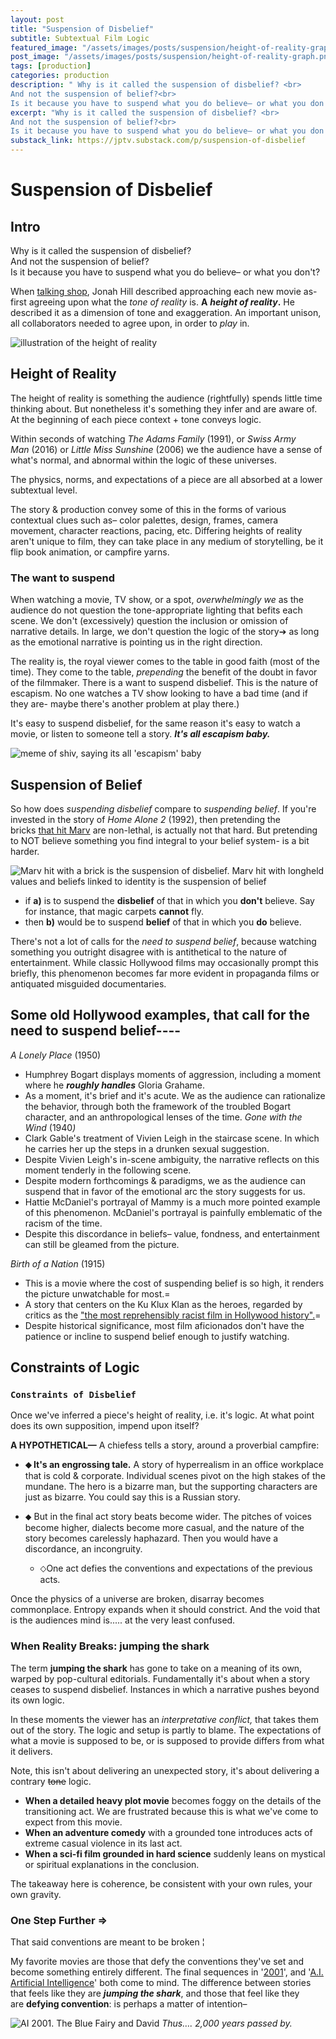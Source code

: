 ```yaml
---
layout: post
title: "Suspension of Disbelief"
subtitle: Subtextual Film Logic
featured_image: "/assets/images/posts/suspension/height-of-reality-graph.png"
post_image: "/assets/images/posts/suspension/height-of-reality-graph.png"
tags: [production]
categories: production
description: " Why is it called the suspension of disbelief? <br>
And not the suspension of belief?<br>
Is it because you have to suspend what you do believe– or what you don't?"
excerpt: "Why is it called the suspension of disbelief? <br>
And not the suspension of belief?<br>
Is it because you have to suspend what you do believe– or what you don't?"
substack_link: https://jptv.substack.com/p/suspension-of-disbelief
---
```

# Suspension of Disbelief
## Intro

Why is it called the suspension of disbelief?  
And not the suspension of belief?  
Is it because you have to suspend what you do believe– or what you don't?  


When [talking shop](https://youtu.be/pz-gkMp3cMo?si=SUc3l_vecs-kaDvK&t=4320), Jonah Hill described approaching each new movie as- first agreeing upon what the _tone of reality_ is. **A** _**height of reality**_**.** He described it as a dimension of tone and exaggeration. An important unison, all collaborators needed to agree upon, in order to _play_ in.

![illustration of the height of reality](/assets/images/posts/suspension/height-of-reality-graph.png)

## Height of Reality
The height of reality is something the audience (rightfully) spends little time thinking about. But nonetheless it's something they infer and are aware of. At the beginning of each piece context + tone conveys logic.

Within seconds of watching _The Adams Family_ (1991), or _Swiss Army Man_ (2016) or _Little Miss Sunshine_ (2006) we the audience have a sense of what's normal, and abnormal within the logic of these universes.

The physics, norms, and expectations of a piece are all absorbed at a lower subtextual level.

The story & production convey some of this in the forms of various contextual clues such as– color palettes, design, frames, camera movement, character reactions, pacing, etc. Differing heights of reality aren't unique to film, they can take place in any medium of storytelling, be it flip book animation, or campfire yarns.

### The want to suspend
When watching a movie, TV show, or a spot, _overwhelmingly we_ as the audience do not question the tone-appropriate lighting that befits each scene. We don't (excessively) question the inclusion or omission of narrative details. In large, we don't question the logic of the story➔ as long as the emotional narrative is pointing us in the right direction.

The reality is, the royal viewer comes to the table in good faith (most of the time). They come to the table, _prepending_ the benefit of the doubt in favor of the filmmaker. There is a want to suspend disbelief. This is the nature of escapism. No one watches a TV show looking to have a bad time (and if they are- maybe there's another problem at play there.)

It's easy to suspend disbelief, for the same reason it's easy to watch a movie, or listen to someone tell a story. _**It's all escapism baby.**_

![meme of shiv, saying its all 'escapism' baby](/assets/images/posts/suspension/Escape-Shiv.png)

## Suspension of Belief
So how does _suspending disbelief_ compare to _suspending belief_. If you're invested in the story of _Home Alone 2_ (1992), then pretending the bricks [that hit Marv](https://physicsofhomealone.blogspot.com/p/blog-page.html) are non-lethal, is actually not that hard. But pretending to NOT believe something you find integral to your belief system- is a bit harder.

![Marv hit with a brick is the suspension of disbelief. Marv hit with longheld values and beliefs linked to identity is the suspension of belief](/assets/images/posts/suspension/Brick-vs-Belief.png)

- if **a)** is to suspend the **disbelief** of that in which you **don't** believe. Say for instance, that magic carpets **cannot** fly.  
- then **b)** would be to suspend **belief** of that in which you **do** believe.   

There's not a lot of calls for the _need to suspend belief_, because watching something you outright disagree with is antithetical to the nature of entertainment. While classic Hollywood films may occasionally prompt this briefly, this phenomenon becomes far more evident in propaganda films or antiquated misguided documentaries.

Some old Hollywood examples, that call for the need to suspend belief----
---

_A Lonely Place_ (1950)
- Humphrey Bogart displays moments of aggression, including a moment where he _**roughly handles**_ Gloria Grahame.
- As a moment, it's brief and it's acute. We as the audience can rationalize the behavior, through both the framework of the troubled Bogart character, and an anthropological lenses of the time.
_Gone with the Wind_ (1940­_)_
- Clark Gable's treatment of Vivien Leigh in the staircase scene. In which he carries her up the steps in a drunken sexual suggestion.
- Despite Vivien Leigh's in-scene ambiguity, the narrative reflects on this moment tenderly in the following scene.
- Despite modern forthcomings & paradigms, we as the audience can suspend that in favor of the emotional arc the story suggests for us.
- Hattie McDaniel's portrayal of Mammy is a much more pointed example of this phenomenon. McDaniel's portrayal is painfully emblematic of the racism of the time.
- Despite this discordance in beliefs– value, fondness, and entertainment can still be gleamed from the picture.
    

_Birth of a Nation_ (1915)
- This is a movie where the cost of suspending belief is so high, it renders the picture unwatchable for most.=
- A story that centers on the Ku Klux Klan as the heroes, regarded by critics as the ["the most reprehensibly racist film in Hollywood history".](https://www.washingtonpost.com/posteverything/wp/2015/03/03/the-birth-of-a-nation/)=
- Despite historical significance, most film aficionados don't have the patience or incline to suspend belief enough to justify watching.
    

## Constraints of Logic
### `Constraints of Disbelief`
Once we've inferred a piece's height of reality, i.e. it's logic. At what point does its own supposition, impend upon itself?

**A HYPOTHETICAL—**
A chiefess tells a story, around a proverbial campfire:

- **⬥ It's an engrossing tale.** A story of hyperrealism in an office workplace that is cold & corporate. Individual scenes pivot on the high stakes of the mundane. The hero is a bizarre man, but the supporting characters are just as bizarre. You could say this is a Russian story.
    
- ⬥ But in the final act story beats become wider. The pitches of voices become higher, dialects become more casual, and the nature of the story becomes carelessly haphazard. Then you would have a discordance, an incongruity.
    - ⬦One act defies the conventions and expectations of the previous acts.

Once the physics of a universe are broken, disarray becomes commonplace. Entropy expands when it should constrict. And the void that is the audiences mind is..... at the very least confused.

### When Reality Breaks: jumping the shark

The term **jumping the shark** has gone to take on a meaning of its own, warped by pop-cultural editorials. Fundamentally it's about when a story ceases to suspend disbelief. Instances in which a narrative pushes beyond its own logic.

In these moments the viewer has an _interpretative conflict,_ that takes them out of the story. The logic and setup is partly to blame. The expectations of what a movie is supposed to be, or is supposed to provide differs from what it delivers.

Note, this isn't about delivering an unexpected story, it's about delivering a contrary ~~tone~~ logic.

- **When a detailed heavy plot movie** becomes foggy on the details of the transitioning act. We are frustrated because this is what we've come to expect from this movie.
- **When an adventure comedy** with a grounded tone introduces acts of extreme casual violence in its last act.
- **When a sci-fi film grounded in hard science** suddenly leans on mystical or spiritual explanations in the conclusion.

The takeaway here is coherence, be consistent with your own rules, your own gravity.
### One Step Further =>
That said conventions are meant to be broken ¦

My favorite movies are those that defy the conventions they've set and become something entirely different. The final sequences in '[2001](https://youtu.be/Gfje9_QRQbk?si=1_NW2axGYsrWBNJt)', and '[A.I. Artificial Intelligence](https://medium.com/humungus/i-cant-stop-thinking-about-this-scene-from-a-i-artificial-intelligence-1e0a65a2353)' both come to mind. The difference between stories that feels like they are _**jumping the shark**_, and those that feel like they are **defying convention**: is perhaps a matter of intention–

![AI 2001. The Blue Fairy and David](/assets/images/posts/suspension/ai063.jpg)
*Thus…. 2,000 years passed by.*